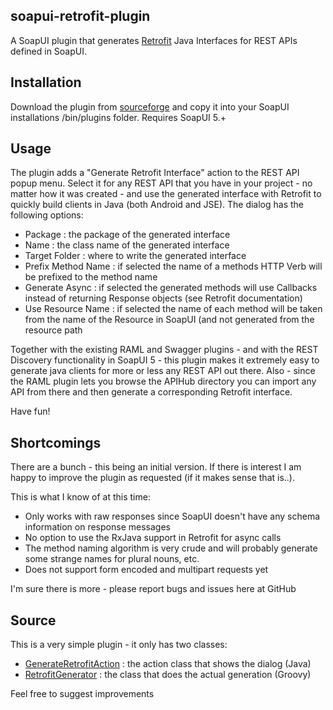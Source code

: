 ## soapui-retrofit-plugin

A SoapUI plugin that generates [Retrofit](http://square.github.io/retrofit/) Java Interfaces for REST APIs defined in SoapUI.

## Installation

Download the plugin from [sourceforge](https://sourceforge.net/projects/soapui-plugins/files/soapui-retrofit-plugin/)
and copy it into your SoapUI installations /bin/plugins folder. Requires SoapUI 5.+

## Usage

The plugin adds a "Generate Retrofit Interface" action to the REST API popup menu. Select it for any REST API that you have in
your project - no matter how it was created - and use the generated interface with Retrofit to quickly build clients in Java
(both Android and JSE). The dialog has the following options:

- Package : the package of the generated interface
- Name : the class name of the generated interface
- Target Folder : where to write the generated interface
- Prefix Method Name : if selected the name of a methods HTTP Verb will be prefixed to the method name
- Generate Async : if selected the generated methods will use Callbacks instead of returning Response objects (see Retrofit
documentation)
- Use Resource Name : if selected the name of each method will be taken from the name of the Resource in SoapUI (and not
generated from the resource path

Together with the existing RAML and Swagger plugins - and with the REST Discovery functionality in SoapUI 5 - this plugin makes it
extremely easy to generate java clients for more or less any REST API out there. Also - since the RAML plugin lets you browse the APIHub
directory you can import any API from there and then generate a corresponding Retrofit interface.

Have fun!

## Shortcomings

There are a bunch - this being an initial version. If there is interest I am happy to improve the plugin as requested (if
it makes sense that is..).

This is what I know of at this time:
- Only works with raw responses since SoapUI doesn't have any schema information on response messages
- No option to use the RxJava support in Retrofit for async calls
- The method naming algorithm is very crude and will probably generate some strange names for plural nouns, etc.
- Does not support form encoded and multipart requests yet

I'm sure there is more - please report bugs and issues here at GitHub

## Source

This is a very simple plugin - it only has two classes:
- [GenerateRetrofitAction](https://github.com/olensmar/soapui-retrofit-plugin/tree/master/src/main/java/com/smartbear/soapui/plugin/retrofit/actions) : the action class that shows the dialog (Java)
- [RetrofitGenerator](https://github.com/olensmar/soapui-retrofit-plugin/tree/master/src/main/groovy/com.smartbear.soapui.plugin.retrofit/RetrofitGenerator.groovy) : the class that does the actual generation (Groovy)

Feel free to suggest improvements